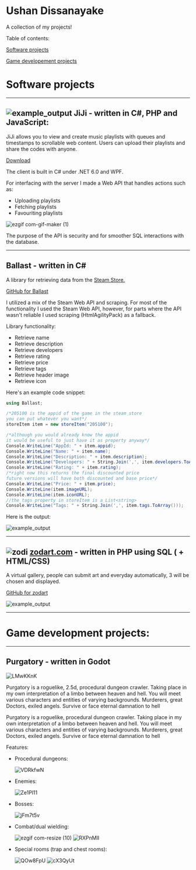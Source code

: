 # Ushan Dissanayake

A collection of my projects!

Table of contents:

[Software projects](#software-projects)

[Game developement projects](#game-development-projects)


# Software projects
---
![example_output](https://i.imgur.com/ImUcjzC.gif) JiJi - written in C#, PHP and JavaScript:
---
JiJi allows you to view and create music playlists with queues and timestamps to scrollable web content. Users can upload their playlists and share the codes with anyone.

[Download]([https://zodart.com/jiji/])

The client is built in C# under .NET 6.0 and WPF. 

For interfacing with the server I made a Web API that handles actions such as:
  - Uploading playlists
  - Fetching playlists
  - Favouriting playlists
  
![ezgif com-gif-maker (1)](https://user-images.githubusercontent.com/46323591/209410074-b00fc174-27ca-4af0-842e-f5e8b1149e29.gif)

The purpose of the API is security and for smoother SQL interactions with the database.

---
Ballast - written in C#
---

A library for retrieving data from the [Steam Store.](https://store.steampowered.com/)

[GitHub for Ballast](https://github.com/crimzoda/ballast)

I utilized a mix of the Steam Web API and scraping. 
For most of the functionality I used the Steam Web API, however, for parts where the API wasn't reliable I used scraping (HtmlAgilityPack) as a fallback.

Library functionality:
  - Retrieve name
  - Retrieve description
  - Retrieve developers
  - Retrieve rating
  - Retrieve price
  - Retrieve tags
  - Retrieve header image
  - Retrieve icon
  
Here's an example code snippet:
```cs
using Ballast;

/*205100 is the appid of the game in the steam store
you can put whatever you want*/
storeItem item = new storeItem("205100");

/*although you would already know the appid
it would be useful to just have it as property anyway*/
Console.WriteLine("AppId: " + item.appid);
Console.WriteLine("Name: " + item.name);
Console.WriteLine("Description: " + item.description);
Console.WriteLine("Developers: " + String.Join(',', item.developers.ToArray()));
Console.WriteLine("Rating: " + item.rating);
/*right now this returns the final discounted price
future versions will have both discounted and base price*/
Console.WriteLine("Price: " + item.price);
Console.WriteLine(item.imageURL);
Console.WriteLine(item.iconURL);
//the tags property in storeItem is a List<string>
Console.WriteLine("Tags: " + String.Join(',', item.tags.ToArray()));
```
Here is the output:

![example_output](https://user-images.githubusercontent.com/46323591/205365769-bd52895b-6c6e-4b38-887f-8a20d992bc91.PNG)

---
![zodi](https://user-images.githubusercontent.com/46323591/209404340-a8e8d4b9-1f6f-4d66-aecd-890f6a87c85a.png) [zodart.com](https://zodart.com/) - written in PHP using SQL ( + HTML/CSS)
---

A virtual gallery, people can submit art and everyday automatically, 3 will be chosen and displayed.

[GitHub for zodart](https://github.com/crimzoda/zodart)

![example_output](https://user-images.githubusercontent.com/46323591/204822159-607e6a76-804a-4e5e-a233-3ae68e06485d.png)

---

# Game development projects:
---

Purgatory - written in Godot
---

![LMwKKnK](https://github.com/crimzoda/portfolio/assets/46323591/f4c4bb1a-18ac-410e-a3ce-82d13cd7f30c)

Purgatory is a roguelike, 2.5d, procedural dungeon crawler. Taking place in my own interpretation of a limbo between heaven and hell. You will meet various characters and entities of varying backgrounds. Murderers, great Doctors, exiled angels. Survive or face eternal damnation to hell

Purgatory is a roguelike, procedural dungeon crawler. Taking place in my own interpretation of a limbo between heaven and hell. You will meet various characters and entities of varying backgrounds. Murderers, great Doctors, exiled angels. Survive or face eternal damnation to hell

Features:

 - Procedural dungeons:

   ![VDRkfwN](https://github.com/crimzoda/purgatory/assets/46323591/1bd77920-34a9-484e-9296-74a557d30985)

- Enemies:

  ![Ze1Pl11](https://github.com/crimzoda/purgatory/assets/46323591/e30c0aeb-baf0-40a3-8197-030897e0c6a5)

- Bosses:

  ![jFm7t5v](https://github.com/crimzoda/purgatory/assets/46323591/448e2d03-1132-482e-9f0f-33ce3256eb78)

- Combat/dual wielding:

  ![ezgif com-resize (10)](https://github.com/crimzoda/purgatory/assets/46323591/b3028691-3190-4c58-9667-2087c9ace10d)
  ![RXPnMlI](https://github.com/crimzoda/purgatory/assets/46323591/bc0e69b5-689d-488a-92bc-eafe4c8e05cf)

- Special rooms (trap and chest rooms):

  ![QOw8FpU](https://github.com/crimzoda/purgatory/assets/46323591/d05803cd-3034-491d-802c-eafd59e74225)
  ![cX3QyUt](https://github.com/crimzoda/purgatory/assets/46323591/45001200-b892-4b7b-ad47-e86fd43e46e2)
